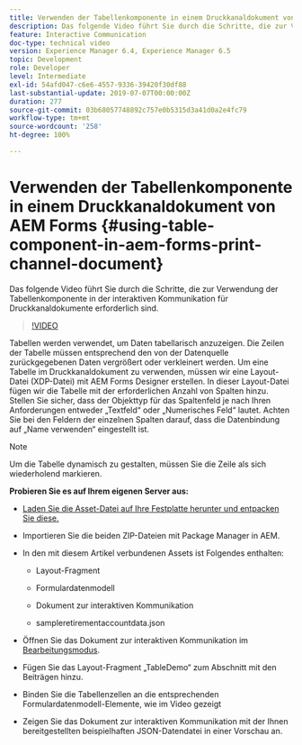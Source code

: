 ```yaml
---
title: Verwenden der Tabellenkomponente in einem Druckkanaldokument von AEM Forms
description: Das folgende Video führt Sie durch die Schritte, die zur Verwendung der Tabellenkomponente in der interaktiven Kommunikation für Druckkanaldokumente erforderlich sind.
feature: Interactive Communication
doc-type: technical video
version: Experience Manager 6.4, Experience Manager 6.5
topic: Development
role: Developer
level: Intermediate
exl-id: 54afd047-c6e6-4557-9336-39420f30df88
last-substantial-update: 2019-07-07T00:00:00Z
duration: 277
source-git-commit: 03b68057748892c757e0b5315d3a41d0a2e4fc79
workflow-type: tm+mt
source-wordcount: '258'
ht-degree: 100%

---
```


# Verwenden der Tabellenkomponente in einem Druckkanaldokument von AEM Forms {#using-table-component-in-aem-forms-print-channel-document}

Das folgende Video führt Sie durch die Schritte, die zur Verwendung der Tabellenkomponente in der interaktiven Kommunikation für Druckkanaldokumente erforderlich sind.

>[!VIDEO](https://video.tv.adobe.com/v/27769?quality=12&learn=on)

Tabellen werden verwendet, um Daten tabellarisch anzuzeigen. Die Zeilen der Tabelle müssen entsprechend den von der Datenquelle zurückgegebenen Daten vergrößert oder verkleinert werden. Um eine Tabelle im Druckkanaldokument zu verwenden, müssen wir eine Layout-Datei (XDP-Datei) mit AEM Forms Designer erstellen. In dieser Layout-Datei fügen wir die Tabelle mit der erforderlichen Anzahl von Spalten hinzu. Stellen Sie sicher, dass der Objekttyp für das Spaltenfeld je nach Ihren Anforderungen entweder „Textfeld“ oder „Numerisches Feld“ lautet. Achten Sie bei den Feldern der einzelnen Spalten darauf, dass die Datenbindung auf „Name verwenden“ eingestellt ist.

>[!NOTE]
>
>Um die Tabelle dynamisch zu gestalten, müssen Sie die Zeile als sich wiederholend markieren.

**Probieren Sie es auf Ihrem eigenen Server aus:**

* [Laden Sie die Asset-Datei auf Ihre Festplatte herunter und entpacken Sie diese.](assets/usingtablesinprintchannel.zip)

* Importieren Sie die beiden ZIP-Dateien mit Package Manager in AEM.

* In den mit diesem Artikel verbundenen Assets ist Folgendes enthalten:

   * Layout-Fragment

   * Formulardatenmodell

   * Dokument zur interaktiven Kommunikation
   * sampleretirementaccountdata.json

* Öffnen Sie das Dokument zur interaktiven Kommunikation im [Bearbeitungsmodus](http://localhost:4502/editor.html/content/forms/af/401kstatement/tablesinprintdocument/channels/print.html).

* Fügen Sie das Layout-Fragment „TableDemo“ zum Abschnitt mit den Beiträgen hinzu.
* Binden Sie die Tabellenzellen an die entsprechenden Formulardatenmodell-Elemente, wie im Video gezeigt

* Zeigen Sie das Dokument zur interaktiven Kommunikation mit der Ihnen bereitgestellten beispielhaften JSON-Datendatei in einer Vorschau an.
